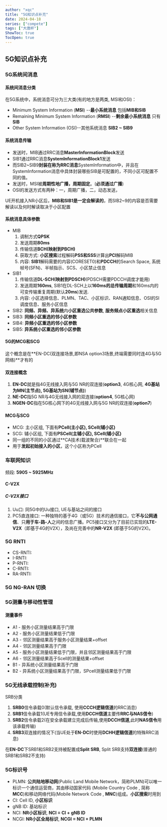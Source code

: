 ```yaml
---
author: "xqc"
title: "5G知识点补充"
date: 2024-04-18
series: ["compete"]
tags: ["大唐杯"]
ShowToc: true
TocOpen: true
---
```


## 5G知识点补充

### 5G系统间消息

#### 系统间消息分类

在5G系统中，系统消息可分为三大类(有的地方是两类, MSI和OSI)：

+ Minimum System Information (**MSI**) --**最小系统消息** 包括**MIB和SIB**
+ Remaining Minimum System Information (**RMSI**) --**剩余最小系统消息** 只有**SIB**
+ Other System Information (OSI)--其他系统消息 **SIB2 ~ SIB9**

#### 系统消息传输

+ 发送时，MIB通过RRC消息**MasterInformationBlock**发送
+ SIB1通过RRC消息**SystemInformationBlock1**发送
+ 而SIB2~SIB9**封装在称为RRC消息**SystemInformation中，并且在SystemInformation消息中具体封装哪些SIB是可配置的，不同小区可配置不同的值。
+ 发送时，MSI被**周期性地广播，周期固定**。(**必须通过广播**)
+ OSI的发送方式有两种：一，周期广播，二，动态发送，

UE开机接入NR小区后，**MIB和SIB1是一定会解读的**，而SIB2~9的内容是否需要解读以及何时解读取决于小区配置

#### 系统消息具体参数

+ MIB
   1. 调制方式**QPSK**
   2. 发送周期**80ms**
   3. 传输信道**BCH(映射到PBCH)**
   4. 获取方式: **小区搜索**过程解码**PSS和SSS**计算出**PCI**解码MIB
   5. 内容: **SIB1**解码需要的内容(CORESET0)和**PDCCH**的Search Space, 系统帧号(SFN)、半帧指示、SCS、小区禁止信息
+ SIB1
   1. 传输信道**DL-SCH(映射到PDSCH)**(PDSCH需要PDCCH调度才能用)
   2. 发送周期**160ms**, SIB1在DL-SCH上以**160ms的总传输周期**和160ms内的可变传输重复周期(默认**20ms**)发送.
   3. 内容: 小区选择信息、PLMN、TAC、小区标识、RAN通知信息、OSI的SI调度信息、服务小区信息
+ SIB2: **同频、异频、异系统**内**小区重选公共参数**, **服务频点小区重选**相关信息
+ SIB3: **同频小区重选的邻小区参数**
+ SIB4: **异频小区重选的邻小区参数**
+ SIB5: **异系统小区重选的邻小区参数**

#### 5G的MCG和SCG

这个概念是在**EN-DC(双连接场景,即NSA option3场景,终端需要同时连4G与5G网络)**才有的

#### 双连接概念

1. **EN-DC**就是指4G无线接入网与5G NR的双连接(**option3**, 4G核心网, **4G基站为MN(主节点), 5G基站为SN(辅节点)**)
2. **NE-DC**指5G NR与4G无线接入网的双连接(**option4**, 5G核心网)
3. **NGEN-DC**指在5G核心网下的4G无线接入网与5G NR的双连接(**option7**)

#### MCG与SCG

+ MCG: 主小区组, 下面有**PCell(主小区), SCell(辅小区)**
+ SCG: 辅小区组, 下面有**PSCell(主辅小区), SCell(辅小区)**
+ 同一组的不同的小区通过**CA技术(载波聚合)**联合在一起
+ 用于**发起初始接入的小区**，这个小区称为PCell

### 车联网知识

频段: **5905 ~ 5925MHz**

#### C-V2X

##### C-V2X接口

1. Uu口: 同5G中的Uu接口, UE与基站之间的接口
2. PC5直连接口: 一种独特的基于4G（或5G）技术的通信接口，它**不与公网通信**、只**用于车-路-人**之间的信息广播。PC5接口又分为了目前已实现的**LTE-V2X**（即基于4G的V2X），及尚在完善中的**NR-V2X** (即基于5G的V2X)。

### 5G RNTI

+ CS-RNTI: 
+ I-RNTI:
+ P-RNTI:
+ C-RNTI:
+ RA-RNTI: 


### 5G NG-RAN 切换

### 5G测量与移动性管理

#### 测量事件

+ A1 - 服务小区测量结果高于门限
+ A2 - 服务小区测量结果低于门限
+ A3 - 邻区测量结果高于服务小区测量结果+offset
+ A4 - 邻区测量结果高于门限
+ A5 - 服务小区测量结果低于门限，并且邻区测量结果高于门限
+ A6 - 邻区测量结果高于Scell的测量结果+offset
+ B1 - 异系统小区测量结果高于门限
+ B2 - 异系统小区测量结果高于门限，SPcell测量结果低于门限

### 5G无线承载控制(补充)

SRB分类
1. **SRB0**信令承载0(默认信令承载, 使用**CCCH逻辑信道**的RRC消息)
2. **SRB1**信令承载1(UE专用信令承载,使用**DCCH信道**主要传**RRC与NAS信令**)
3. **SRB2**信令承载2(在安全承载建立完成后传输,使用**DCCH信道**,此时**NAS信令**用该承载传输)
4. **SRB3**双连接的情况下(当UE处于**EN-DC**时使用**DCHH逻辑信道**的特殊RRC消息)

在**EN-DC**下SRB1和SRB2支持被配置成**Split SRB**, Split SRB支持**双连接**(普通的SRB1和SRB2不支持)

### 5G标识号

+ PLMN: **公共陆地移动网**(Public Land Mobile Network，简称PLMN)可以唯一标识一个通信运营商，其由移动国家代码 (Mobile Country Code , 简称**MCC**)和移动网络代码(Mobile Network Code , **MNC**)组成。**小区搜索**时用到
+ CI: Cell ID, **小区标识**
+ gNB ID: 基站标识
+ NCI: **NR小区标识**, **NCI = CI + gNB ID**
+ NCGI: **NR小区全局标识**, **NCGI = NCI + PLMN**